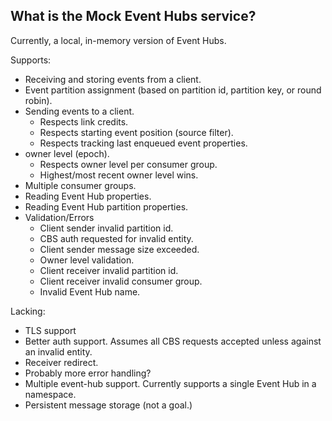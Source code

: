 ## What is the Mock Event Hubs service?

Currently, a local, in-memory version of Event Hubs.

Supports:

- Receiving and storing events from a client.
- Event partition assignment (based on partition id, partition key, or round robin).
- Sending events to a client.
  - Respects link credits.
  - Respects starting event position (source filter).
  - Respects tracking last enqueued event properties.
- owner level (epoch).
  - Respects owner level per consumer group.
  - Highest/most recent owner level wins.
- Multiple consumer groups.
- Reading Event Hub properties.
- Reading Event Hub partition properties.
- Validation/Errors
  - Client sender invalid partition id.
  - CBS auth requested for invalid entity.
  - Client sender message size exceeded.
  - Owner level validation.
  - Client receiver invalid partition id.
  - Client receiver invalid consumer group.
  - Invalid Event Hub name.

Lacking:

- TLS support
- Better auth support.
  Assumes all CBS requests accepted unless against an invalid entity.
- Receiver redirect.
- Probably more error handling?
- Multiple event-hub support. Currently supports a single Event Hub in a namespace.
- Persistent message storage (not a goal.)
